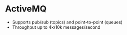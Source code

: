 # ActiveMQ

* Supports pub/sub (topics) and point-to-point (queues)
* Throughput up to 4k/10k messages/second




